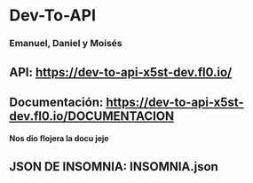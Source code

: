 # Dev-To-API

### Emanuel, Daniel y Moisés

## API: https://dev-to-api-x5st-dev.fl0.io/

## Documentación: https://dev-to-api-x5st-dev.fl0.io/DOCUMENTACION

#### Nos dio flojera la docu jeje

## JSON DE INSOMNIA: INSOMNIA.json
